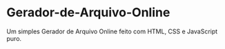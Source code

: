 # Gerador-de-Arquivo-Online
Um simples Gerador de Arquivo Online feito com HTML, CSS e JavaScript puro.
